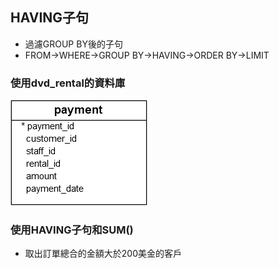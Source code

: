 ## HAVING子句

- 過濾GROUP BY後的子句
- FROM->WHERE->GROUP BY->HAVING->ORDER BY->LIMIT

### 使用dvd_rental的資料庫
![](./images/pic15.png)

### 使用HAVING子句和SUM()
- 取出訂單總合的金額大於200美金的客戶
